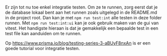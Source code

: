 Er zijn tot nu toe enkel integratie testen.
Om ze te runnen, zorg eerst dat je de database lokaal bent aan het runnen zoals uitgelegd in de README.md in de project root.
Dan kan je met `npm run test:int` alle testen in deze folder runnen.
Met `npm run test:int:ui` kan je ook gebruik maken van de gui van vitest. Het handigste hieraan is dat je gemakkelijk een bepaalde test in een test file kan aanduiden om te runnen.

Op https://www.prisma.io/blog/testing-series-3-aBUyF8nxAn is er een goede tutorial voor integratie testen.
